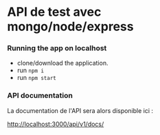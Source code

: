 # API de test avec mongo/node/express


### Running the app on localhost

* clone/download the application.
* run `npm i`
* run `npm start`
### API documentation

La documentation de l'API sera alors disponible ici :

[http://localhost:3000/api/v1/docs/](http://localhost:3000/api/v1/docs/)
